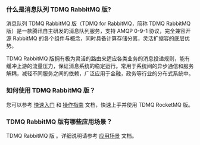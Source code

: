 ### 什么是消息队列 TDMQ RabbitMQ 版?
消息队列 TDMQ RabbitMQ 版（TDMQ for RabbitMQ，简称 TDMQ RabbitMQ 版）是一款腾讯自主研发的消息队列服务，支持 AMQP 0-9-1 协议，完全兼容开源 RabbitMQ 的各个组件与概念，同时具备计算存储分离，灵活扩缩容的底层优势。

TDMQ RabbitMQ 版拥有极为灵活的路由来适应各类业务的消息投递规则，能有缓冲上游的流量压力，保证消息系统的稳定运行。常用于系统间的异步通信和服务解耦，减轻不同服务之间的依赖，广泛应用于金融，政务等行业的分布式系统中。

### 如何使用 TDMQ RabbitMQ 版？
您可以参考 [快速入门]() 和 [操作指南]() 文档，快速上手并使用 TDMQ RocketMQ 版。

### TDMQ RabbitMQ 版有哪些应用场景？
TDMQ RabbitMQ 版 。详细说明请参考 [应用场景]() 文档。
